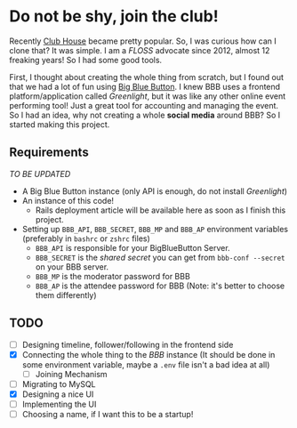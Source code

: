 # Do not be shy, join the club!

Recently [Club House](http://joinclubhouse.com) became pretty popular. So, I was curious how can I clone that? It was simple. I am a _FLOSS_ advocate since 2012, almost 12 freaking years! So I had some good tools. 

First, I thought about creating the whole thing from scratch, but I found out that we had a lot of fun using [Big Blue Button](https://bigbluebutton.org). I knew BBB uses a frontend platform/application called _Greenlight_, but it was like any other online event performing tool! Just a great tool for accounting and managing the event. So I had an idea, why not creating a whole __social media__ around BBB? So I started making this project. 

## Requirements 

_TO BE UPDATED_ 

* A Big Blue Button instance (only API is enough, do not install _Greenlight_)
* An instance of this code!
    * Rails deployment article will be available here as soon as I finish this project. 
* Setting up `BBB_API`, `BBB_SECRET`, `BBB_MP` and `BBB_AP` environment variables (preferably in `bashrc` or `zshrc` files)
    * `BBB_API` is responsible for your BigBlueButton Server. 
    * `BBB_SECRET` is the _shared secret_ you can get from `bbb-conf --secret` on your BBB server. 
    * `BBB_MP` is the moderator password for BBB 
    * `BBB_AP` is the attendee password for BBB (Note: it's better to choose them differently)

## TODO 

- [ ] Designing timeline, follower/following in the frontend side 
- [x] Connecting the whole thing to the _BBB_ instance (It should be done in some environment variable, maybe a `.env` file isn't a bad idea at all)
    - [ ] Joining Mechanism
- [ ] Migrating to MySQL 
- [x] Designing a nice UI 
- [ ] Implementing the UI
- [ ] Choosing a name, if I want this to be a startup!